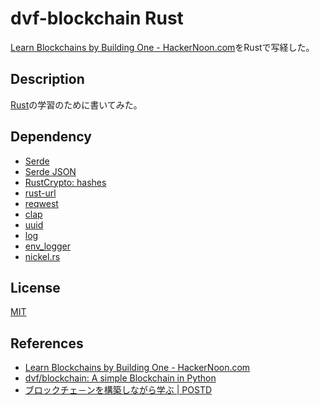 # dvf-blockchain Rust

[Learn Blockchains by Building One \- HackerNoon\.com](https://hackernoon.com/learn-blockchains-by-building-one-117428612f46)をRustで写経した。

## Description

[Rust](https://www.rust-lang.org/)の学習のために書いてみた。

## Dependency

 - [Serde](https://github.com/serde-rs/serde)
 - [Serde JSON](https://github.com/serde-rs/json)
 - [RustCrypto: hashes](https://github.com/RustCrypto/hashes)
 - [rust-url](https://github.com/servo/rust-url)
 - [reqwest](https://github.com/seanmonstar/reqwest)
 - [clap](https://github.com/clap-rs/clap)
 - [uuid](https://github.com/uuid-rs/uuid)
 - [log](https://github.com/rust-lang/log)
 - [env_logger](https://github.com/sebasmagri/env_logger/)
 - [nickel.rs](https://github.com/nickel-org/nickel.rs)

## License

[MIT](https://github.com/tcnksm/tool/blob/master/LICENCE)

## References
- [Learn Blockchains by Building One \- HackerNoon\.com](https://hackernoon.com/learn-blockchains-by-building-one-117428612f46)
- [dvf/blockchain: A simple Blockchain in Python](https://github.com/dvf/blockchain)
- [ブロックチェ－ンを構築しながら学ぶ \| POSTD](https://postd.cc/learn-blockchains-by-building-one/)
